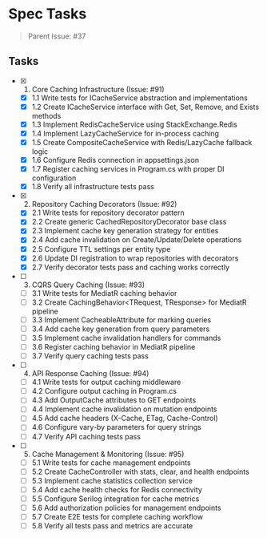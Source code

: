 # Spec Tasks

> Parent Issue: #37

## Tasks

- [x] 1. Core Caching Infrastructure (Issue: #91)
  - [x] 1.1 Write tests for ICacheService abstraction and implementations
  - [x] 1.2 Create ICacheService interface with Get, Set, Remove, and Exists methods
  - [x] 1.3 Implement RedisCacheService using StackExchange.Redis
  - [x] 1.4 Implement LazyCacheService for in-process caching
  - [x] 1.5 Create CompositeCacheService with Redis/LazyCache fallback logic
  - [x] 1.6 Configure Redis connection in appsettings.json
  - [x] 1.7 Register caching services in Program.cs with proper DI configuration
  - [x] 1.8 Verify all infrastructure tests pass

- [x] 2. Repository Caching Decorators (Issue: #92)
  - [x] 2.1 Write tests for repository decorator pattern
  - [x] 2.2 Create generic CachedRepositoryDecorator<T> base class
  - [x] 2.3 Implement cache key generation strategy for entities
  - [x] 2.4 Add cache invalidation on Create/Update/Delete operations
  - [x] 2.5 Configure TTL settings per entity type
  - [x] 2.6 Update DI registration to wrap repositories with decorators
  - [x] 2.7 Verify decorator tests pass and caching works correctly

- [ ] 3. CQRS Query Caching (Issue: #93)
  - [ ] 3.1 Write tests for MediatR caching behavior
  - [ ] 3.2 Create CachingBehavior<TRequest, TResponse> for MediatR pipeline
  - [ ] 3.3 Implement CacheableAttribute for marking queries
  - [ ] 3.4 Add cache key generation from query parameters
  - [ ] 3.5 Implement cache invalidation handlers for commands
  - [ ] 3.6 Register caching behavior in MediatR pipeline
  - [ ] 3.7 Verify query caching tests pass

- [ ] 4. API Response Caching (Issue: #94)
  - [ ] 4.1 Write tests for output caching middleware
  - [ ] 4.2 Configure output caching in Program.cs
  - [ ] 4.3 Add OutputCache attributes to GET endpoints
  - [ ] 4.4 Implement cache invalidation on mutation endpoints
  - [ ] 4.5 Add cache headers (X-Cache, ETag, Cache-Control)
  - [ ] 4.6 Configure vary-by parameters for query strings
  - [ ] 4.7 Verify API caching tests pass

- [ ] 5. Cache Management & Monitoring (Issue: #95)
  - [ ] 5.1 Write tests for cache management endpoints
  - [ ] 5.2 Create CacheController with stats, clear, and health endpoints
  - [ ] 5.3 Implement cache statistics collection service
  - [ ] 5.4 Add cache health checks for Redis connectivity
  - [ ] 5.5 Configure Serilog integration for cache metrics
  - [ ] 5.6 Add authorization policies for management endpoints
  - [ ] 5.7 Create E2E tests for complete caching workflow
  - [ ] 5.8 Verify all tests pass and metrics are accurate